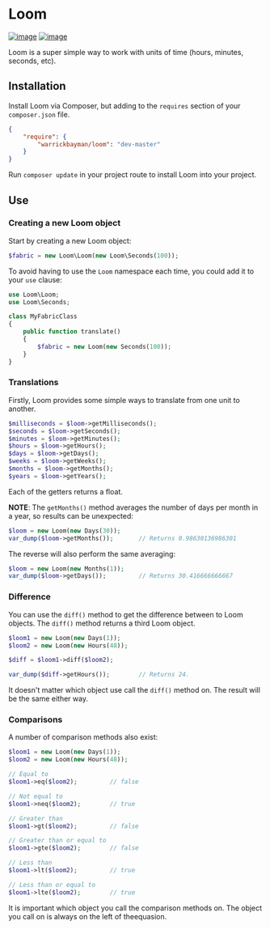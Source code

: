 # Loom

[![image](http://img.shields.io/travis/warrickbayman/Loom.svg?style=flat)](https://travis-ci.org/warrickbayman/Incus)
[![image](http://img.shields.io/badge/license-MIT-blue.svg?style=flat)](http://opensource.org/licenses/mit)

Loom is a super simple way to work with units of time (hours, minutes, seconds, etc).

## Installation
Install Loom via Composer, but adding to the `requires` section of your `composer.json` file.

```json
{
	"require": {
		"warrickbayman/loom": "dev-master"
	}
}
```

Run `composer update` in your project route to install Loom into your project.

## Use

### Creating a new Loom object

Start by creating a new Loom object:

```php
$fabric = new Loom\Loom(new Loom\Seconds(100));
```

To avoid having to use the `Loom` namespace each time, you could add it to your `use` clause:

```php
use Loom\Loom;
use Loom\Seconds;

class MyFabricClass
{
	public function translate()
	{
		$fabric = new Loom(new Seconds(100));
	}
}
```

### Translations

Firstly, Loom provides some simple ways to translate from one unit to another.

```php
$milliseconds = $loom->getMilliseconds();
$seconds = $loom->getSeconds();
$minutes = $loom->getMinutes();
$hours = $loom->getHours();
$days = $loom->getDays();
$weeks = $loom->getWeeks();
$months = $loom->getMonths();
$years = $loom->getYears();
```

Each of the getters returns a float.

__NOTE__: The `getMonths()` method averages the number of days per month in a year, so results can be unexpected:

```php
$loom = new Loom(new Days(30));
var_dump($loom->getMonths());		// Returns 0.98630136986301
```	

The reverse will also perform the same averaging:

```php
$loom = new Loom(new Months(1));
var_dump($loom->getDays());			// Returns 30.416666666667
```


### Difference

You can use the `diff()` method to get the difference between to Loom objects. The `diff()` method returns a third Loom object.

```php
$loom1 = new Loom(new Days(1));
$loom2 = new Loom(new Hours(48));

$diff = $loom1->diff($loom2);

var_dump($diff->getHours());		// Returns 24.
```

It doesn't matter which object use call the `diff()` method on. The result will be the same either way.

### Comparisons

A number of comparison methods also exist:

```php
$loom1 = new Loom(new Days(1));
$loom2 = new Loom(new Hours(48));

// Equal to
$loom1->eq($loom2);			// false

// Not equal to
$loom1->neq($loom2);		// true

// Greater than
$loom1->gt($loom2);			// false

// Greater than or equal to
$loom1->gte($loom2);		// false

// Less than
$loom1->lt($loom2);			// true

// Less than or equal to
$loom1->lte($loom2);		// true
```

It is important which object you call the comparison methods on. The object you call on is always on the left of theequasion.